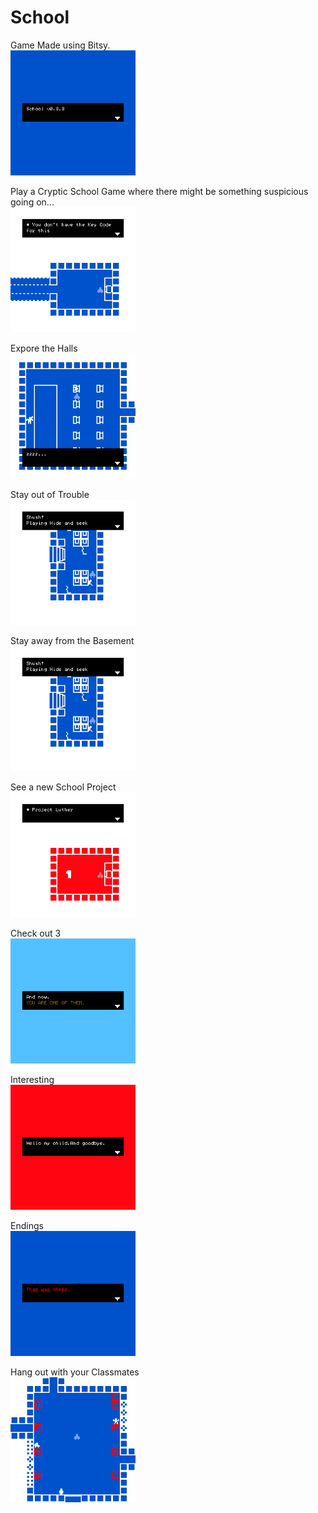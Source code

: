 # School
Game Made using Bitsy.
<br>
<img src="./readme/v0.3.3/title.gif" width="200">

Play a Cryptic School Game where there might be something suspicious going on...
<br>
<img src="./readme/v0.3/cryptic.gif" width="200">

Expore the Halls
<br>
<img src="./readme/v0.3.3/secondhall.gif" width="200">

Stay out of Trouble
<br>
<img src="./readme/v0.3.3/detention.gif" width="200">

Stay away from the Basement
<br>
<img src="./readme/v0.3.3/basement.gif" width="200">

See a new School Project
<br>
<img src="./readme/v0.3/newProj.gif" width="200">

Check out
3
<br>
<img src="./readme/v0.3/ending1.gif" width="200">

Interesting
<br>
<img src="./readme/v0.3/ending2.gif" width="200">

Endings
<br>
<img src="./readme/v0.3/ending3.gif" width="200">

Hang out with your Classmates
<br>
<img src="./readme/v0.3.3/hall.gif" width="200">